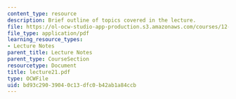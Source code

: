 ```yaml
---
content_type: resource
description: Brief outline of topics covered in the lecture.
file: https://ol-ocw-studio-app-production.s3.amazonaws.com/courses/12-800-fluid-dynamics-of-the-atmosphere-and-ocean-fall-2004/bd93c29039040c13dfc0b42ab1a84ccb_lecture21.pdf
file_type: application/pdf
learning_resource_types:
- Lecture Notes
parent_title: Lecture Notes
parent_type: CourseSection
resourcetype: Document
title: lecture21.pdf
type: OCWFile
uid: bd93c290-3904-0c13-dfc0-b42ab1a84ccb
---
```

